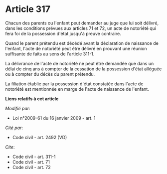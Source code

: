 # Article 317

Chacun des parents ou l'enfant peut demander au juge que lui soit délivré, dans les conditions prévues aux articles 71 et 72,
un acte de notoriété qui fera foi de la possession d'état jusqu'à preuve contraire. 

Quand le parent prétendu est décédé avant la déclaration de naissance de l'enfant, l'acte de notoriété peut être délivré en
prouvant une réunion suffisante de faits au sens de l'article 311-1. 

La délivrance de l'acte de notoriété ne peut être demandée que dans un délai de cinq ans à compter de la cessation de la
possession d'état alléguée ou à compter du décès du parent prétendu. 

La filiation établie par la possession d'état constatée dans l'acte de notoriété est mentionnée en marge de l'acte de
naissance de l'enfant.

**Liens relatifs à cet article**

_Modifié par_:

  - Loi n°2009-61 du 16 janvier 2009 - art. 1

_Cité par_:

  - Code civil - art. 2492 (VD)

_Cite_:

  - Code civil - art. 311-1
  - Code civil - art. 71
  - Code civil - art. 72
